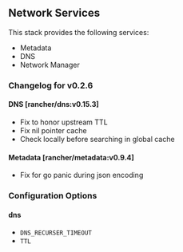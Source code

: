 ## Network Services

This stack provides the following services:

* Metadata
* DNS
* Network Manager

### Changelog for v0.2.6

#### DNS [rancher/dns:v0.15.3]
* Fix to honor upstream TTL
* Fix nil pointer cache
* Check locally before searching in global cache

#### Metadata [rancher/metadata:v0.9.4]
* Fix for go panic during json encoding

### Configuration Options

#### dns

* `DNS_RECURSER_TIMEOUT`
* `TTL`
